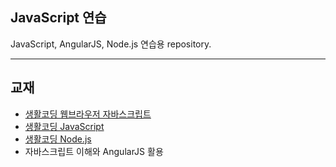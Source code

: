 ## JavaScript 연습

JavaScript, AngularJS, Node.js 연습용 repository.

---- 
## 교재
* [생활코딩 웹브라우저 자바스크립트](https://opentutorials.org/course/1375)
* [생활코딩 JavaScript](https://opentutorials.org/course/743)
* [생활코딩 Node.js](https://opentutorials.org/course/2136)
* 자바스크립트 이해와 AngularJS 활용
